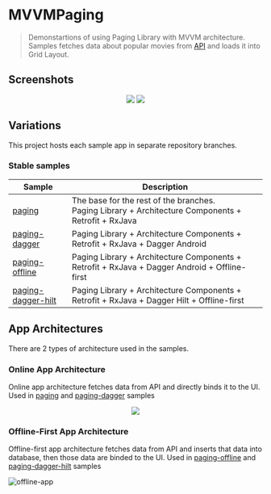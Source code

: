 # MVVMPaging
> Demonstartions of using Paging Library with MVVM architecture. Samples fetches data about popular movies from [API](https://api.themoviedb.org/) and loads it into Grid Layout.

## Screenshots

<p align="center">
  <img src="https://github.com/SpiralDevelopment/MVVMPaging/blob/paging-dagger-hilt/screenshots/sc1.jpg">
  <img src="https://github.com/SpiralDevelopment/MVVMPaging/blob/paging-dagger-hilt/screenshots/sc2.jpg">
</p>

## Variations

This project hosts each sample app in separate repository branches.

### Stable samples

|     Sample     | Description |
| ------------- | ------------- |
| [paging](https://github.com/DataSmoother/MVVMPaging/tree/paging) | The base for the rest of the branches. <br/>Paging Library + Architecture Components + Retrofit + RxJava |
| [paging-dagger](https://github.com/SpiralDevelopment/MVVMPaging/tree/paging-dagger) | Paging Library + Architecture Components + Retrofit + RxJava + Dagger Android |
| [paging-offline](https://github.com/SpiralDevelopment/MVVMPaging/tree/paging-offline) | Paging Library + Architecture Components + Retrofit + RxJava + Dagger Android + Offline-first|
| [paging-dagger-hilt](https://github.com/SpiralDevelopment/MVVMPaging/tree/paging-dagger-hilt) | Paging Library + Architecture Components + Retrofit + RxJava + Dagger Hilt + Offline-first|

## App Architectures

There are 2 types of architecture used in the samples. 

### Online App Architecture

Online app architecture fetches data from API and directly binds it to the UI. Used in [paging](https://github.com/DataSmoother/MVVMPaging/tree/paging) and [paging-dagger](https://github.com/SpiralDevelopment/MVVMPaging/tree/paging-dagger) samples

<p align="center">
  <img src="https://github.com/SpiralDevelopment/MVVMPaging/blob/paging-dagger-hilt/online_app_diagram.png">
</p>


### Offline-First App Architecture

Offline-first app architecture fetches data from API and inserts that data into database, then those data are binded to the UI. Used in [paging-offline](https://github.com/DataSmoother/MVVMPaging/tree/paging-offline) and [paging-dagger-hilt](https://github.com/SpiralDevelopment/MVVMPaging/tree/paging-dagger-hilt) samples

![offline-app](https://github.com/SpiralDevelopment/MVVMPaging/blob/paging-dagger-hilt/offline_app_diagram.png)
